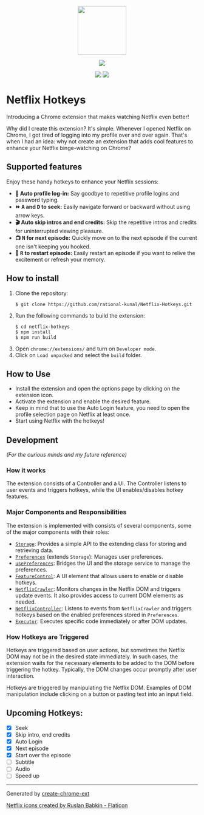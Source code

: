 <p align="center">
  <img width="128px" src="public/icons/logo.ico" />
</p>

<p align="center">
  <img src="https://img.shields.io/badge/Google%20Chrome-4285F4?style=for-the-badge&logo=GoogleChrome&logoColor=white" />
</p>

<p align="center">
<img src="https://img.shields.io/github/actions/workflow/status/rational-kunal/Netflix-Hotkeys/node.js.yml?style=flat-square" />
<img src="https://img.shields.io/github/package-json/v/rational-kunal/Netflix-Hotkeys?style=flat-square" />
</p>

# Netflix Hotkeys

Introducing a Chrome extension that makes watching Netflix even better!

Why did I create this extension? It's simple. Whenever I opened Netflix on Chrome, I got tired of logging into my profile over and over again. That's when I had an idea: why not create an extension that adds cool features to enhance your Netflix binge-watching on Chrome?

<!-- TODO: Add video / GIF / screenshots -->

## Supported features

Enjoy these handy hotkeys to enhance your Netflix sessions:

* **👤 Auto profile log-in:** Say goodbye to repetitive profile logins and password typing.
* **⏩ <kbd>A</kbd> and <kbd>D</kbd> to seek:** Easily navigate forward or backward without using arrow keys.  
* **🎬 Auto skip intros and end credits:** Skip the repetitive intros and credits for uninterrupted viewing pleasure.
* **📺 <kbd>N</kbd> for next episode:** Quickly move on to the next episode if the current one isn't keeping you hooked.
* **🔄 <kbd>R</kbd> to restart episode:** Easily restart an episode if you want to relive the excitement or refresh your memory.


## How to install
1. Clone the repository:
    ```shell
    $ git clone https://github.com/rational-kunal/Netflix-Hotkeys.git
    ```
1. Run the following commands to build the extension:
    ```shell
    $ cd netflix-hotkeys
    $ npm install
    $ npm run build
    ```
1. Open `chrome://extensions/` and turn on `Developer mode`.
1. Click on `Load unpacked` and select the `build` folder.


## How to Use

- Install the extension and open the options page by clicking on the extension icon.
- Activate the extension and enable the desired feature.
- Keep in mind that to use the Auto Login feature, you need to open the profile selection page on Netflix at least once.
- Start using Netflix with the hotkeys!

## Development
_(For the curious minds and my future reference)_

### How it works
The extension consists of a Controller and a UI. The Controller listens to user events and triggers hotkeys, while the UI enables/disables hotkey features.

### Major Components and Responsibilities

The extension is implemented with consists of several components, some of the major components with their roles:

* [`Storage`](https://github.com/rational-kunal/Netflix-Hotkeys/blob/main/src/core/Storage/Storage.js): Provides a simple API to the extending class for storing and retrieving data.
* [`Preferences`](https://github.com/rational-kunal/Netflix-Hotkeys/blob/main/src/core/Preferences/Preferences.js) (extends `Storage`): Manages user preferences.
* [`usePreferences`](https://github.com/rational-kunal/Netflix-Hotkeys/blob/main/src/UI/hooks/usePreferences.js): Bridges the UI and the storage service to manage the preferences.
* [`FeatureControl`](https://github.com/rational-kunal/Netflix-Hotkeys/blob/main/src/UI/FeatureControl/FeatureControl.jsx): A UI element that allows users to enable or disable hotkeys.
* [`NetflixCrawler`](https://github.com/rational-kunal/Netflix-Hotkeys/blob/main/src/core/NetflixCrawler/index.js): Monitors changes in the Netflix DOM and triggers update events. It also provides access to current DOM elements as needed.
* [`NetflixController`](https://github.com/rational-kunal/Netflix-Hotkeys/blob/main/src/core/NetflixController/index.js): Listens to events from `NetflixCrawler` and triggers hotkeys based on the enabled preferences stored in `Preferences`.
* [`Executor`](https://github.com/rational-kunal/Netflix-Hotkeys/blob/main/src/core/NetflixController/Executor.js): Executes specific code immediately or after DOM updates.

### How Hotkeys are Triggered

Hotkeys are triggered based on user actions, but sometimes the Netflix DOM may not be in the desired state immediately. In such cases, the extension waits for the necessary elements to be added to the DOM before triggering the hotkey. Typically, the DOM changes occur promptly after user interaction.

Hotkeys are triggered by manipulating the Netflix DOM. Examples of DOM manipulation include clicking on a button or pasting text into an input field.

## Upcoming Hotkeys:
- [x] Seek
- [x] Skip intro, end credits
- [x] Auto Login
- [x] Next episode
- [x] Start over the episode
- [ ] Subtitle
- [ ] Audio
- [ ] Speed up

---

Generated by [create-chrome-ext](https://github.com/guocaoyi/create-chrome-ext)

<a href="https://www.flaticon.com/free-icons/netflix" title="netflix icons">Netflix icons created by Ruslan Babkin - Flaticon</a>
